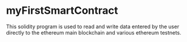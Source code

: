 # myFirstSmartContract

This solidity program is used to read and write data entered by the user directly to the ethereum main blockchain and various ethereum testnets.
